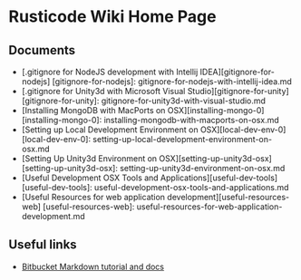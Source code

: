 
# Rusticode Wiki Home Page

## Documents

- [.gitignore for NodeJS development with Intellij IDEA][gitignore-for-nodejs]
[gitignore-for-nodejs]: gitignore-for-nodejs-with-intellij-idea.md
- [.gitignore for Unity3d with Microsoft Visual Studio][gitignore-for-unity]
[gitignore-for-unity]: gitignore-for-unity3d-with-visual-studio.md
- [Installing MongoDB with MacPorts on OSX][installing-mongo-0]
[installing-mongo-0]: installing-mongodb-with-macports-on-osx.md
- [Setting up Local Development Environment on OSX][local-dev-env-0]
[local-dev-env-0]: setting-up-local-development-environment-on-osx.md
- [Setting Up Unity3d Environment on OSX][setting-up-unity3d-osx]
[setting-up-unity3d-osx]: setting-up-unity3d-environment-on-osx.md
- [Useful Development OSX Tools and Applications][useful-dev-tools]
[useful-dev-tools]: useful-development-osx-tools-and-applications.md
- [Useful Resources for web application development][useful-resources-web]
[useful-resources-web]: useful-resources-for-web-application-development.md

## Useful links 

- [Bitbucket Markdown tutorial and docs](https://bitbucket.org/tutorials/markdowndemo/)

